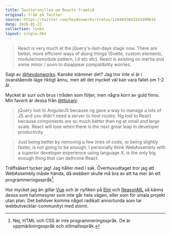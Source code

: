 ```yaml
---
title: Twittersnillen om Reacts framtid
original: Tråd på Twitter
source: https://twitter.com/heydonworks/status/1164043843324399616
date: 2020-01-21
collection: links
layout: single.hbs
---
```


> React is very much at the jQuery's-last-days stage now. There are better, more efficient ways of doing things (Svelte, custom elements, module/nomodule pattern, Lit etc etc). React is existing on inertia and some minor / soon to disappear compatibility worries.

Sagt av [@heydonworks](https://twitter.com/heydonworks). Kanske stämmer det? Jag tror inte vi är i ovanstående läge riktigt ännu, men att det mycket väl kan vara fallet om 1-2 år.

Mycket är surr och brus i tråden som följer, men några korn av guld finns. Min favorit är dessa från [@ttiurani](https://twitter.com/ttiurani/status/1164406044497534976):

> jQuery lost to AngularJS because ng gave a way to manage a lots of JS and you didn't need a server to host routes. Ng lost to React because components are so much better than ng at small and large scale. React will lose when there is the next great leap in developer productivity

> Just being better by removing a few lines of code, or being slightly faster, is not going to be enough. I personally think WebAssembly with a superior developer experience using language X, is the only big enough thing that can dethrone React.

Träffsäkert tycker jag! Jag håller med i sak. Överhuvudtaget tror jag att WebAssembly måste hända, då webben skulle må bra av att ha mer än ett programmeringsspråk[^1].

Hur mycket jag än gillar [Vue](https://vuejs.org) och är nyfiken på [Elm](https://elm-lang.org) och
[ReasonML](https://reasonml.github.io/) så känns dessa som halvmesyrer som inte går hela vägen, eller som för smala projekt utan plan. Det behöver komma något radikalt annorlunda som tar webbutvecklar-communityt med storm.

[^1]: Nej, HTML och CSS är inte programmeringsspråk. De är uppmärkningsspråk och stilmallsspråk.
